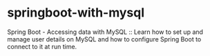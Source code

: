 # springboot-with-mysql
Spring Boot - Accessing data with MySQL :: Learn how to set up and manage user details on MySQL and how to configure Spring Boot to connect to it at run time.
